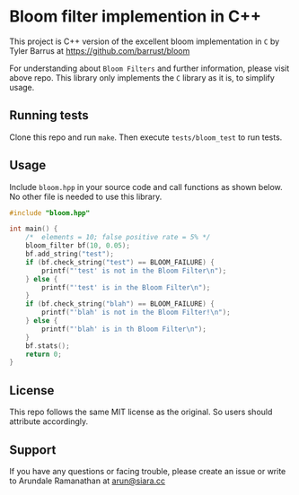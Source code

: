 # Bloom filter implemention in C++

This project is C++ version of the excellent bloom implementation in `C` by Tyler Barrus at https://github.com/barrust/bloom

For understanding about `Bloom Filters` and further information, please visit above repo.  This library only implements the `C` library as it is, to simplify usage.

## Running tests

Clone this repo and run `make`.  Then execute `tests/bloom_test` to run tests.

## Usage

Include `bloom.hpp` in your source code and call functions as shown below.  No other file is needed to use this library.

```c++
#include "bloom.hpp"

int main() {
    /*  elements = 10; false positive rate = 5% */
    bloom_filter bf(10, 0.05);
    bf.add_string("test");
    if (bf.check_string("test") == BLOOM_FAILURE) {
        printf("'test' is not in the Bloom Filter\n");
    } else {
        printf("'test' is in the Bloom Filter\n");
    }
    if (bf.check_string("blah") == BLOOM_FAILURE) {
        printf("'blah' is not in the Bloom Filter!\n");
    } else {
        printf("'blah' is in th Bloom Filter\n");
    }
    bf.stats();
    return 0;
}
```

## License

This repo follows the same MIT license as the original. So users should attribute accordingly.

## Support

If you have any questions or facing trouble, please create an issue or write to Arundale Ramanathan at arun@siara.cc
